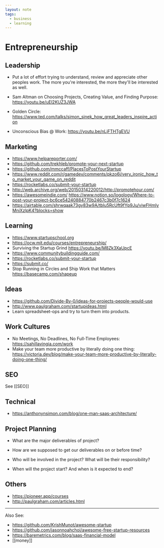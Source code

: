 ```yaml
---
layout: note
tags:
  - business
  - learning
---
```


# Entrepreneurship

## Leadership

- Put a lot of effort trying to understand, review and appreciate other peoples work. The more you're interested, the more they'll be interested as well.

- Sam Altman on Choosing Projects, Creating Value, and Finding Purpose: https://youtu.be/uEl2KUZ3JWA

- Golden Circle: https://www.ted.com/talks/simon_sinek_how_great_leaders_inspire_action

- Unconscious Bias @ Work: https://youtu.be/nLjFTHTgEVU

## Marketing

- https://www.helpareporter.com/
- https://github.com/trekhleb/promote-your-next-startup
- https://github.com/mmccaff/PlacesToPostYourStartup
- https://www.reddit.com/r/gamedev/comments/pkzo6j/very_ironic_how_to_market_your_game_on_reddit
- https://rocketlabs.co/submit-your-startup
- http://web.archive.org/web/20150314220012/http://promotehour.com/
- https://awesomeindie.com/
  https://www.notion.so/logology/Where-to-post-your-project-bc6ce54240884770b2467c3b0f7c1624
- https://airtable.com/shrwqaak73gy83w9A/tblu5RcUft9fYp9Ju/viwFHmIyMniXzlpK4?blocks=show

## Learning

- https://www.startupschool.org
- https://ocw.mit.edu/courses/entrepreneurship/
- Surviving the Startup Grind https://youtu.be/M8Zk3XaUpcE
- https://www.communitybuildingguide.com/
- https://rocketlabs.co/submit-your-startup
- https://submit.co/
- Stop Running in Circles and Ship Work that Matters https://basecamp.com/shapeup

## Ideas

- https://github.com/Divide-By-0/ideas-for-projects-people-would-use
- http://www.paulgraham.com/startupideas.html
- Learn spreadsheet-ops and try to turn them into products.

## Work Cultures

- No Meetings, No Deadlines, No Full-Time Employees: https://sahillavingia.com/work
- Make your team more productive by literally doing one thing: https://victoria.dev/blog/make-your-team-more-productive-by-literally-doing-one-thing/

## SEO

See [[SEO]]

## Technical

- https://anthonynsimon.com/blog/one-man-saas-architecture/

## Project Planning

- What are the major deliverables of project?

- How are we supposed to get our deliverables on or before time?

- Who will be involved in the project? What will be their responsibility?

- When will the project start? And when is it expected to end?

## Others

- https://pioneer.app/courses
- http://paulgraham.com/articles.html

---

Also See:

- https://github.com/KrishMunot/awesome-startup
- https://github.com/jasonnoahchoi/awesome-free-startup-resources
- https://baremetrics.com/blog/saas-financial-model
- [[money]]
